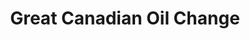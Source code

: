 ---
title: "Great Canadian Oil Change"
url: /prince-george/great-canadian-oil-change/
shop: Autowerkstatt
---